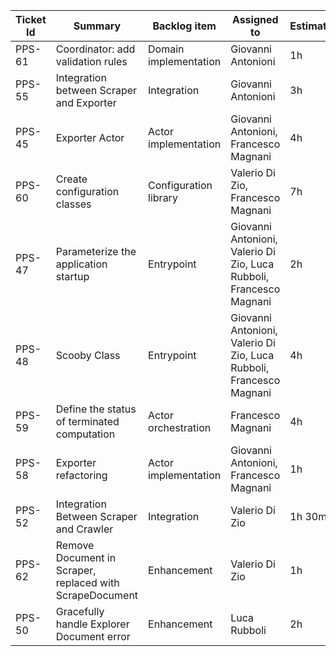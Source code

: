 | Ticket Id | Summary                                                       | Backlog item          | Assigned to                                                         | Estimation | Actual | Type          |
|-----------|---------------------------------------------------------------|-----------------------|---------------------------------------------------------------------|------------|--------|---------------|
| PPS-61    | Coordinator: add validation rules                             | Domain implementation | Giovanni Antonioni                                                  | 1h         | 1h     | Dev           |
| PPS-55    | Integration between Scraper and Exporter                      | Integration           | Giovanni Antonioni                                                  | 3h         | 5h     | Integration   |
| PPS-45    | Exporter Actor                                                | Actor implementation  | Giovanni Antonioni, Francesco Magnani                               | 4h         | 2h     | Dev           |
| PPS-60    | Create configuration classes                                  | Configuration library | Valerio Di Zio, Francesco Magnani                                   | 7h         | 5h     | Dev           |
| PPS-47    | Parameterize the application startup                          | Entrypoint            | Giovanni Antonioni, Valerio Di Zio, Luca Rubboli, Francesco Magnani | 2h         | 1h 30m | Design        |
| PPS-48    | Scooby Class                                                  | Entrypoint            | Giovanni Antonioni, Valerio Di Zio, Luca Rubboli, Francesco Magnani | 4h         | 3h     | Dev           |
| PPS-59    | Define the status of terminated computation                   | Actor orchestration   | Francesco Magnani                                                   | 4h         | 3h     | Fix           |
| PPS-58    | Exporter refactoring                                          | Actor implementation  | Giovanni Antonioni, Francesco Magnani                               | 1h         | 1h     | Refactoring   |
| PPS-52    | Integration Between Scraper and Crawler                       | Integration           | Valerio Di Zio                                                      | 1h 30m     | 1h     | Integration   |
| PPS-62    | Remove Document in Scraper, replaced with ScrapeDocument      | Enhancement           | Valerio Di Zio                                                      | 1h         | 1h 30m | Refactoring   |
| PPS-50    | Gracefully handle Explorer Document error                     | Enhancement           | Luca Rubboli                                                        | 2h         | 1h 30m | Fix           |